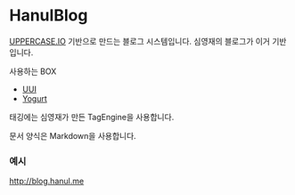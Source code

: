 # HanulBlog
[UPPERCASE.IO](https://github.com/Hanul/UPPERCASE.IO) 기반으로 만드는 블로그 시스템입니다. 심영재의 블로그가 이거 기반입니다.

사용하는 BOX
* [UUI](https://github.com/Hanul/UUI)
* [Yogurt](https://github.com/Hanul/Yogurt)

태깅에는 심영재가 만든 TagEngine을 사용합니다.

문서 양식은 Markdown을 사용합니다.

### 예시
http://blog.hanul.me
